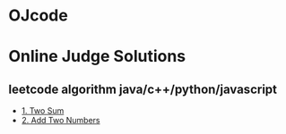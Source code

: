 # OJcode
Online Judge Solutions
==================================================
leetcode algorithm java/c++/python/javascript
--------------------------------------------------
* [1. Two Sum](https://github.com/Daniex/OJcode/tree/master/leetcode/algorithms/1.TwoSum)
* [2. Add Two Numbers](https://github.com/Daniex/OJcode/tree/master/leetcode/algorithms/2.AddTwoNumbers)
